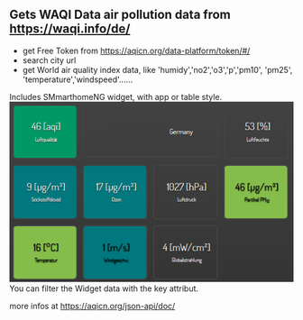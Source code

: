 ## Gets WAQI Data air pollution data from https://waqi.info/de/
  * get Free Token from https://aqicn.org/data-platform/token/#/
  * search city url
  * get World air quality index data, like 'humidy','no2','o3','p','pm10', 'pm25', 'temperature','windspeed'......

Includes SMmarthomeNG widget, with app or table style.
<img style="align: center;" src="https://raw.githubusercontent.com/Bonze255/smarthomeNG_plugins/master/waqi/widget.png"/>
You can filter the Widget data with the key attribut.

more infos at https://aqicn.org/json-api/doc/
